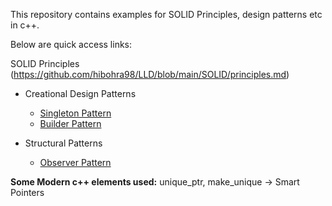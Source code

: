 This repository contains examples for SOLID Principles, design patterns etc in c++.

Below are quick access links:

SOLID Principles (https://github.com/hibohra98/LLD/blob/main/SOLID/principles.md)

* Creational Design Patterns
  * [Singleton Pattern](https://github.com/hibohra98/LLD/blob/main/CreationalPatterns/singletonPattern.md)
  * [Builder Pattern](https://github.com/hibohra98/LLD/blob/main/CreationalPatterns/BuilderPattern.md)

* Structural Patterns
  * [Observer Pattern](https://github.com/hibohra98/LLD/blob/main/StructuralPatterns/ObserverPattern.md)

**Some Modern c++ elements used:**
unique_ptr, make_unique -> Smart Pointers

